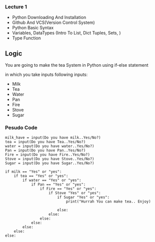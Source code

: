 ### Lecture 1

- Python Downloading And Installation
- Github And VCS(Version Control System)
- Python Basic Syntax
- Variables, DataTypes (Intro To List, Dict
    Tuples, Sets, )
- Type Function


## Logic

You are going to make the tea System
in Python using if-else statement

in which you take inputs following inputs:
- Milk
- Tea
- Water
- Pan
- Fire
- Stove
- Sugar

### Pesudo Code

    milk_have = input(Do you have milk..Yes/No?)
    tea = input(Do you have Tea..Yes/No?)
    water = input(Do you have water..Yes/No?)
    Pan = input(Do you have Pan..Yes/No?)
    Fire = input(Do you have Fire..Yes/No?)
    Stove = input(Do you have Stove..Yes/No?)   
    Sugar = input(Do you have Sugar..Yes/No?)

    if milk == "Yes" or "yes":
        if tea == "Yes" or "yes":
            if water == "Yes" or "yes":
                if Pan == "Yes" or "yes":
                    if Fire == "Yes" or "yes":
                        if Stove "Yes" or "yes":
                            if Sugar "Yes" or "yes":
                                print("Hurrah You can make tea.. Enjoy)
                            
                            else:
                        else:
                    else:
                else:
            else:
        else:
    else:
